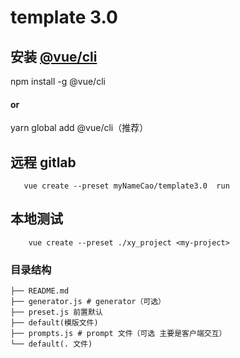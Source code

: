# template 3.0

## 安装 [@vue/cli](https://cli.vuejs.org/zh/guide)

npm install -g @vue/cli

#### or

yarn global add @vue/cli（推荐）

## 远程 gitlab

       vue create --preset myNameCao/template3.0  run

## 本地测试

        vue create --preset ./xy_project <my-project>


### 目录结构

```
├── README.md
├── generator.js # generator（可选）
├── preset.js 前置默认
├── default(模版文件)
├── prompts.js # prompt 文件（可选 主要是客户端交互）
└── default(. 文件)
```
